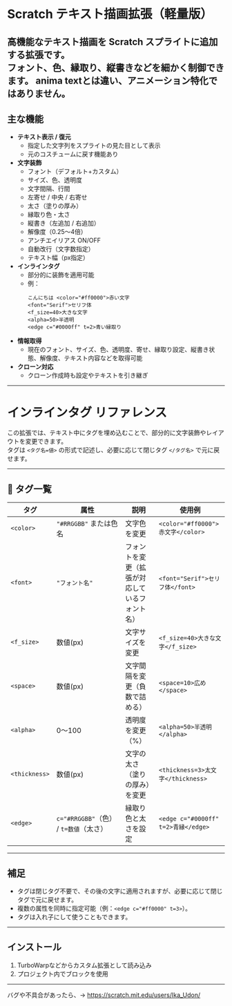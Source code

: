# Scratch テキスト描画拡張（軽量版）

高機能なテキスト描画を Scratch スプライトに追加する拡張です。  
フォント、色、縁取り、縦書きなどを細かく制御できます。
anima textとは違い、アニメーション特化ではありません。
---

## 主な機能

- **テキスト表示 / 復元**
  - 指定した文字列をスプライトの見た目として表示
  - 元のコスチュームに戻す機能あり
- **文字装飾**
  - フォント（デフォルト+カスタム）
  - サイズ、色、透明度
  - 文字間隔、行間
  - 左寄せ / 中央 / 右寄せ
  - 太さ（塗りの厚み）
  - 縁取り色・太さ
  - 縦書き（左追加 / 右追加）
  - 解像度（0.25〜4倍）
  - アンチエイリアス ON/OFF
  - 自動改行（文字数指定）
  - テキスト幅（px指定）
- **インラインタグ**
  - 部分的に装飾を適用可能
  - 例：
    ```text
    こんにちは <color="#ff0000">赤い文字
    <font="Serif">セリフ体
    <f_size=40>大きな文字
    <alpha=50>半透明
    <edge c="#0000ff" t=2>青い縁取り
    ```
- **情報取得**
  - 現在のフォント、サイズ、色、透明度、寄せ、縁取り設定、縦書き状態、解像度、テキスト内容などを取得可能
- **クローン対応**
  - クローン作成時も設定やテキストを引き継ぎ
---
# インラインタグ リファレンス

この拡張では、テキスト中にタグを埋め込むことで、部分的に文字装飾やレイアウトを変更できます。  
タグは `<タグ名=値>` の形式で記述し、必要に応じて閉じタグ `</タグ名>` で元に戻せます。

---

## 📑 タグ一覧

| タグ | 属性 | 説明 | 使用例 |
|------|------|------|--------|
| `<color>` | `"#RRGGBB"` または色名 | 文字色を変更 | `<color="#ff0000">赤文字</color>` |
| `<font>` | `"フォント名"` | フォントを変更（拡張が対応しているフォント名） | `<font="Serif">セリフ体</font>` |
| `<f_size>` | 数値(px) | 文字サイズを変更 | `<f_size=40>大きな文字</f_size>` |
| `<space>` | 数値(px) | 文字間隔を変更（負数で詰める） | `<space=10>広め</space>` |
| `<alpha>` | 0〜100 | 透明度を変更（%） | `<alpha=50>半透明</alpha>` |
| `<thickness>` | 数値(px) | 文字の太さ（塗りの厚み）を変更 | `<thickness=3>太文字</thickness>` |
| `<edge>` | `c="#RRGGBB"`（色） / `t=数値`（太さ） | 縁取り色と太さを設定 | `<edge c="#0000ff" t=2>青縁</edge>` |

---

## 補足
- タグは閉じタグ不要で、その後の文字に適用されますが、必要に応じて閉じタグで元に戻せます。
- 複数の属性を同時に指定可能（例：`<edge c="#ff0000" t=3>`）。
- タグは入れ子にして使うこともできます。
---

## インストール
1. TurboWarpなどからカスタム拡張として読み込み
2. プロジェクト内でブロックを使用
---
バグや不具合があったら、→ https://scratch.mit.edu/users/Ika_Udon/
